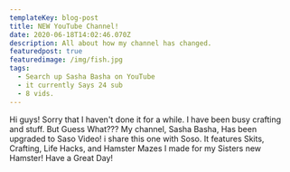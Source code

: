 ```yaml
---
templateKey: blog-post
title: NEW YouTube Channel!
date: 2020-06-18T14:02:46.070Z
description: All about how my channel has changed.
featuredpost: true
featuredimage: /img/fish.jpg
tags:
  - Search up Sasha Basha on YouTube
  - it currently Says 24 sub
  - 8 vids.
---
```

 Hi guys! Sorry that I haven't done it for a while. I have been busy crafting and stuff. But Guess What???  My channel, Sasha Basha, Has been upgraded to Saso Video! i share this one with Soso. It features Skits, Crafting, Life Hacks, and Hamster Mazes I made for my Sisters new Hamster! Have a Great Day!
